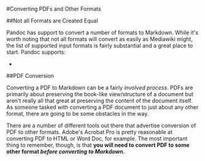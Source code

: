 #Converting PDFs and Other Formats

##Not all Formats are Created Equal

Pandoc has support to convert a number of formats to Markdown. While it's worth noting that not all formats will convert as easily as Mediawiki might, the list of supported input formats is fairly substantial and a great place to start. Pandoc supports:

- 

##PDF Conversion

Converting a PDF to Markdown can be a fairly *involved process*. PDFs are primarily about preserving the book-like view/structure of a document but aren't really all that great at preserving the content of the document itself. As someone tasked with converting a PDF document to just about any other format, there are going to be some obstacles in the way. 

There are a number of different tools out there that advertise conversion of PDF to other formats. Adobe's Acrobat Pro is pretty reasonable at converting PDF to HTML or Word Doc, for example. The most important thing to remember, though, is that **you will need to convert PDF to some other format *before converting to Markdown*.** 

